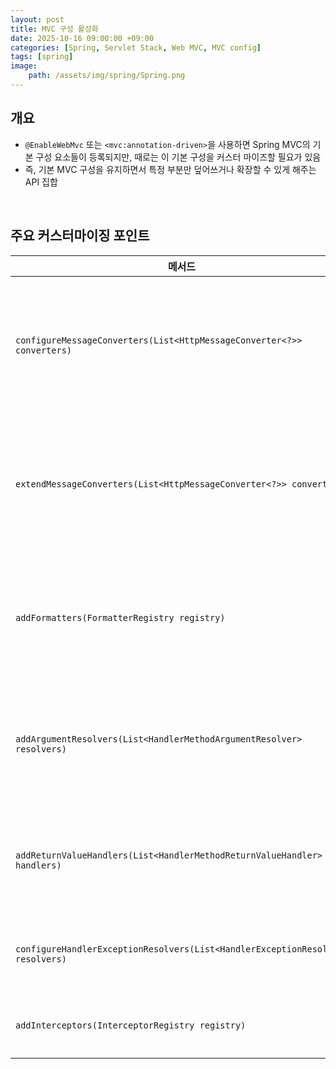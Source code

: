 ```yaml
---
layout: post
title: MVC 구성 활성화
date: 2025-10-16 09:00:00 +09:00
categories: [Spring, Servlet Stack, Web MVC, MVC config]
tags: [spring]
image:
    path: /assets/img/spring/Spring.png
---
```


## 개요

- `@EnableWebMvc` 또는 `<mvc:annotation-driven>`을 사용하면 Spring MVC의 기본 구성 요소들이 등록되지만, 때로는 이 기본 구성을 커스터 마이즈할 필요가 있음
- 즉, 기본 MVC 구성을 유지하면서 특정 부분만 덮어쓰거나 확장할 수 있게 해주는 API 집합

<br>

## 주요 커스터마이징 포인트

| 메서드 | 역할 | 비고/주의사항 |
|-|-|-|
| `configureMessageConverters(List<HttpMessageConverter<?>> converters)` | 기본 메시지 컨버터 대신 또는 함께 동작할 변환기를 직접 추가 또는 교체할 때 사용 | 이 메서드를 구현하면 기본 컨버터가 제거될 수 있으므로 주의해야 함 |
| `extendMessageConverters(List<HttpMessageConverter<?>> converters)` | 기본 메시지 컨버터 설정을 그대로 유지하면서 추가 변환기만 삽입하고 싶을 때 사용 | 보통 변환 기능을 덧붙이는 용도로 적합 |
| `addFormatters(FormatterRegistry registry)` | 커스텀 `Formatter` 또는 `Converter`를 등록하여 타입 변환 및 포맷 기능을 확장 | 날짜 포맷, 사용자 타입 변환 등에 유용 |
| `addArgumentResolvers(List<HandlerMethodArgumentResolver> resolvers)` | 컨트롤러 메서드의 인자 처리기를 추가하거나 커스터 마이즈할 때 사용 | 예: `@CurrentUser` 어노테이션을 해석하는 인자 리졸버 추가 등 |
| `addReturnValueHandlers(List<HandlerMethodReturnValueHandler> handlers)` | 컨트롤러 메서드의 반환값 처리기를 추가 또는 변경할 때 사용 | 예: 특정 반환 타입을 응답 형태로 변환하는 핸들러 구현 가능 |
| `configureHandlerExceptionResolvers(List<HandlerExceptionResolver> resolvers)` | 예외 처리기의 순서 및 기본 동작을 조정할 수 있음 | 예외 처리 전략 전체를 변경하고자 할 때 주로 사용 |
| `addInterceptors(InterceptorRegistry registry)` | 핸들러 인터셉터를 등록할 수 있음 | 로깅, 인증, 권한 검사 등 공토 기능 삽입 |